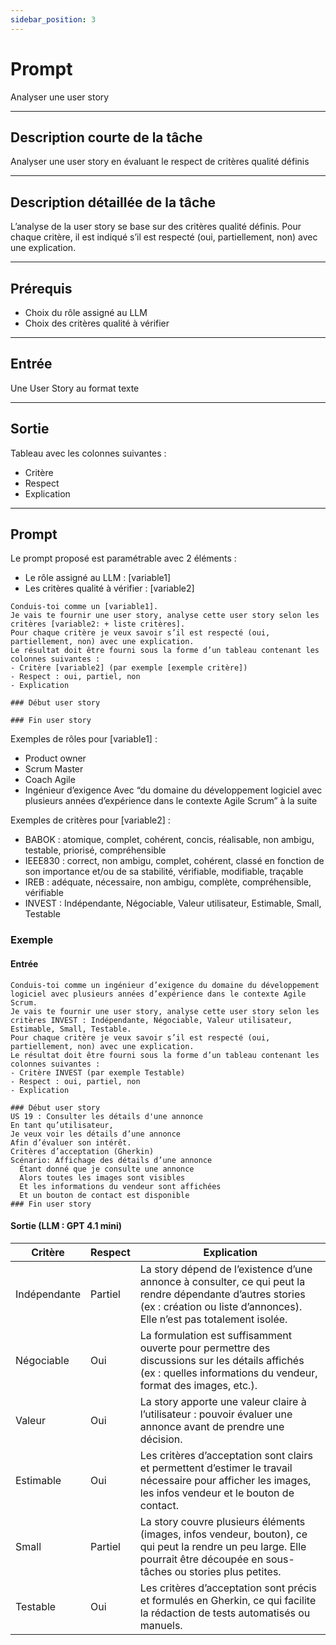```yaml
---
sidebar_position: 3
---
```


# Prompt
Analyser une user story

---
## Description courte de la tâche​
Analyser une user story en évaluant le respect de critères qualité définis

---
## Description détaillée de la tâche
L’analyse de la user story se base sur des critères qualité définis.
Pour chaque critère, il est indiqué s’il est respecté (oui, partiellement, non) avec une explication.

---
## Prérequis
- Choix du rôle assigné au LLM
- Choix des critères qualité à vérifier

---
## Entrée
Une User Story au format texte

---
## Sortie
Tableau avec les colonnes suivantes : 
- Critère
- Respect
- Explication

---
## Prompt

Le prompt proposé est paramétrable avec 2 éléments :
- Le rôle assigné au LLM : [variable1]
- Les critères qualité à vérifier : [variable2]

```
Conduis-toi comme un [variable1].
Je vais te fournir une user story, analyse cette user story selon les critères [variable2: + liste critères]. 
Pour chaque critère je veux savoir s’il est respecté (oui, partiellement, non) avec une explication.
Le résultat doit être fourni sous la forme d’un tableau contenant les colonnes suivantes :
- Critère [variable2] (par exemple [exemple critère])
- Respect : oui, partiel, non
- Explication

### Début user story

### Fin user story
```

Exemples de rôles pour [variable1] :
- Product owner
- Scrum Master
- Coach Agile
- Ingénieur d’exigence
Avec “du domaine du développement logiciel avec plusieurs années d’expérience dans le contexte Agile Scrum” à la suite

Exemples de critères pour [variable2] : 
- BABOK : atomique, complet, cohérent, concis, réalisable, non ambigu, testable, priorisé, compréhensible
- IEEE830 : correct, non ambigu, complet, cohérent, classé en fonction de son importance et/ou de sa stabilité, vérifiable, modifiable, traçable
- IREB : adéquate, nécessaire, non ambigu, complète, compréhensible, vérifiable
- INVEST : Indépendante, Négociable, Valeur utilisateur, Estimable, Small, Testable

### Exemple

#### Entrée
```
Conduis-toi comme un ingénieur d’exigence du domaine du développement logiciel avec plusieurs années d’expérience dans le contexte Agile Scrum.
Je vais te fournir une user story, analyse cette user story selon les critères INVEST : Indépendante, Négociable, Valeur utilisateur, Estimable, Small, Testable. 
Pour chaque critère je veux savoir s’il est respecté (oui, partiellement, non) avec une explication.
Le résultat doit être fourni sous la forme d’un tableau contenant les colonnes suivantes :
- Critère INVEST (par exemple Testable)
- Respect : oui, partiel, non
- Explication

### Début user story
US 19 : Consulter les détails d'une annonce
En tant qu’utilisateur,
Je veux voir les détails d’une annonce
Afin d’évaluer son intérêt.
Critères d’acceptation (Gherkin)
Scénario: Affichage des détails d’une annonce
  Étant donné que je consulte une annonce
  Alors toutes les images sont visibles
  Et les informations du vendeur sont affichées
  Et un bouton de contact est disponible
### Fin user story
```

#### Sortie (LLM : GPT 4.1 mini)
| **Critère** | **Respect** | **Explication** |
| ------- | ------- |------------ |
| Indépendante | Partiel | La story dépend de l’existence d’une annonce à consulter, ce qui peut la rendre dépendante d’autres stories (ex : création ou liste d’annonces). Elle n’est pas totalement isolée. |
| Négociable | Oui | La formulation est suffisamment ouverte pour permettre des discussions sur les détails affichés (ex : quelles informations du vendeur, format des images, etc.). |
| Valeur | Oui | La story apporte une valeur claire à l’utilisateur : pouvoir évaluer une annonce avant de prendre une décision. |
| Estimable | Oui | Les critères d’acceptation sont clairs et permettent d’estimer le travail nécessaire pour afficher les images, les infos vendeur et le bouton de contact. |
| Small | Partiel | La story couvre plusieurs éléments (images, infos vendeur, bouton), ce qui peut la rendre un peu large. Elle pourrait être découpée en sous-tâches ou stories plus petites. |
| Testable | Oui | Les critères d’acceptation sont précis et formulés en Gherkin, ce qui facilite la rédaction de tests automatisés ou manuels. |